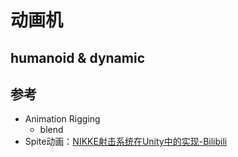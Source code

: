 # 动画机

## humanoid & dynamic



## 参考
- Animation Rigging
    - blend
- Spite动画：[NIKKE射击系统在Unity中的实现-Bilibili](https://www.bilibili.com/video/BV1Hz4y1F75i)